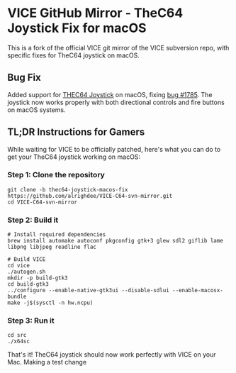 # VICE GitHub Mirror - TheC64 Joystick Fix for macOS

This is a fork of the official VICE git mirror of the VICE subversion repo, with specific fixes for TheC64 joystick on macOS.

## Bug Fix
Added support for [THEC64 Joystick](https://retrogames.biz/products/thejoystick/) on macOS, fixing [bug #1785](https://sourceforge.net/p/vice-emu/bugs/1785/). The joystick now works properly with both directional controls and fire buttons on macOS systems.

## TL;DR Instructions for Gamers

While waiting for VICE to be officially patched, here's what you can do to get your TheC64 joystick working on macOS:

### Step 1: Clone the repository
```
git clone -b thec64-joystick-macos-fix https://github.com/alrighdee/VICE-C64-svn-mirror.git
cd VICE-C64-svn-mirror
```

### Step 2: Build it
```
# Install required dependencies
brew install automake autoconf pkgconfig gtk+3 glew sdl2 giflib lame libpng libjpeg readline flac

# Build VICE
cd vice
./autogen.sh
mkdir -p build-gtk3
cd build-gtk3
../configure --enable-native-gtk3ui --disable-sdlui --enable-macosx-bundle
make -j$(sysctl -n hw.ncpu)
```

### Step 3: Run it
```
cd src
./x64sc
```

That's it! TheC64 joystick should now work perfectly with VICE on your Mac.
Making a test change
